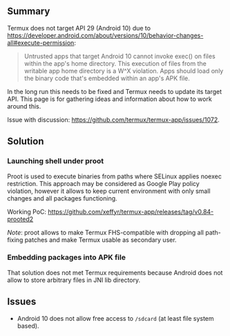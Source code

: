 ## Summary
Termux does not target API 29 (Android 10) due to
https://developer.android.com/about/versions/10/behavior-changes-all#execute-permission:

> Untrusted apps that target Android 10 cannot invoke exec() on files within
the app's home directory. This execution of files from the writable app home
directory is a W^X violation. Apps should load only the binary code that's
embedded within an app's APK file.

In the long run this needs to be fixed and Termux needs to update its target API.
This page is for gathering ideas and information about how to work around this.

Issue with discussion: https://github.com/termux/termux-app/issues/1072.

## Solution

### Launching shell under proot

Proot is used to execute binaries from paths where SELinux applies noexec restriction. This approach may be considered as Google Play policy violation, however it allows to keep current environment with only small changes and all packages functioning.

Working PoC: https://github.com/xeffyr/termux-app/releases/tag/v0.84-prooted2

*Note*: proot allows to make Termux FHS-compatible with dropping all path-fixing patches and make Termux usable as secondary user.

### Embedding packages into APK file

That solution does not met Termux requirements because Android does not allow to store arbitrary files in JNI lib directory.

## Issues

* Android 10 does not allow free access to `/sdcard` (at least file system based).
